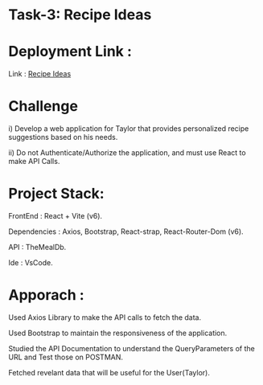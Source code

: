 # Task-3: Recipe Ideas

# Deployment Link :
Link : [Recipe Ideas](https://task3-recipeidea.netlify.app/)

# Challenge
i) Develop a web application for Taylor that provides personalized recipe suggestions based on his needs.

ii) Do not Authenticate/Authorize the application, and must use React to make API Calls. 

#  Project Stack:
FrontEnd : React + Vite (v6).

Dependencies : Axios, Bootstrap, React-strap, React-Router-Dom (v6).

API : TheMealDb.

Ide : VsCode.


# Apporach :
Used Axios Library to make the API calls to fetch the data.

Used Bootstrap to maintain the responsiveness of the application.

Studied the API Documentation to understand the QueryParameters of the URL and Test those on POSTMAN.

Fetched revelant data that will be useful for the User(Taylor).

